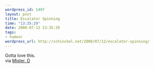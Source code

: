 ```yaml
--- 
wordpress_id: 1497
layout: post
title: Escalator Spinning
time: "13:35:29"
date: 2008-07-12 13:35:29
tags: 
- humour
wordpress_url: http://schinckel.net/2008/07/12/escalator-spinning/
---
```

Gotta love this.  
via [Mister. D][1]

   [1]: http://misterd.tumblr.com/post/39688848/someone-is-really-going-to-get-hurt-doing-this

